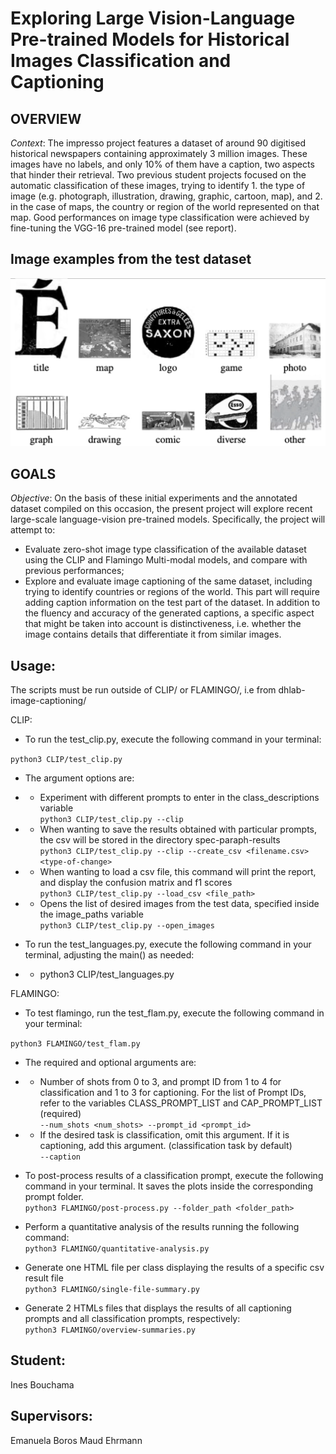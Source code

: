 # Exploring Large Vision-Language Pre-trained Models for Historical Images Classification and Captioning

## OVERVIEW

_Context_: The impresso project features a dataset of around 90 digitised historical newspapers containing approximately 3 million images. These images have no labels, and only 10% of them have a caption, two aspects that hinder their retrieval.
Two previous student projects focused on the automatic classification of these images, trying to identify 1. the type of image (e.g. photograph, illustration, drawing, graphic, cartoon, map), and 2. in the case of maps, the country or region of the world represented on that map. Good performances on image type classification were achieved by fine-tuning the VGG-16 pre-trained model (see report).

## Image examples from the test dataset

![Image examples from the test dataset](class-examples.png)

## GOALS

_Objective_: On the basis of these initial experiments and the annotated dataset compiled on this occasion, the present project will explore recent large-scale language-vision pre-trained models. Specifically, the project will attempt to:

- Evaluate zero-shot image type classification of the available dataset using the CLIP and Flamingo Multi-modal models, and compare with previous performances;
- Explore and evaluate image captioning of the same dataset, including trying to identify countries or regions of the world. This part will require adding caption information on the test part of the dataset. In addition to the fluency and accuracy of the generated captions, a specific aspect that might be taken into account is distinctiveness, i.e. whether the image contains details that differentiate it from similar images.

## **Usage:**

The scripts must be run outside of CLIP/ or FLAMINGO/, i.e from dhlab-image-captioning/ <br />

CLIP:

- To run the test_clip.py, execute the following command in your terminal: <br />

`python3 CLIP/test_clip.py`

- The argument options are: <br />

- - Experiment with different prompts to enter in the class_descriptions variable <br />
    `python3 CLIP/test_clip.py --clip`
- - When wanting to save the results obtained with particular prompts, the csv will be stored in the directory spec-paraph-results <br />
    `python3 CLIP/test_clip.py --clip --create_csv <filename.csv> <type-of-change>`
- - When wanting to load a csv file, this command will print the report, and display the confusion matrix and f1 scores <br />
    `python3 CLIP/test_clip.py --load_csv <file_path>`
- - Opens the list of desired images from the test data, specified inside the image_paths variable <br />
    `python3 CLIP/test_clip.py --open_images`

- To run the test_languages.py, execute the following command in your terminal, adjusting the main() as needed: <br />
- - python3 CLIP/test_languages.py <br />

FLAMINGO:

- To test flamingo, run the test_flam.py, execute the following command in your terminal: <br />

`python3 FLAMINGO/test_flam.py`

- The required and optional arguments are: <br />

- - Number of shots from 0 to 3, and prompt ID from 1 to 4 for classification and 1 to 3 for captioning. For the list of Prompt IDs, refer to the variables CLASS_PROMPT_LIST and CAP_PROMPT_LIST (required) <br />
`--num_shots <num_shots> --prompt_id <prompt_id>`

- - If the desired task is classification, omit this argument. If it is captioning, add this argument. (classification task by default) <br />
`--caption`

- To post-process results of a classification prompt, execute the following command in your terminal. It saves the plots inside the corresponding prompt folder. <br />
`python3 FLAMINGO/post-process.py --folder_path <folder_path>`

- Perform a quantitative analysis of the results running the following command: <br />
`python3 FLAMINGO/quantitative-analysis.py`

- Generate one HTML file per class displaying the results of a specific csv result file <br />
`python3 FLAMINGO/single-file-summary.py`

- Generate 2 HTMLs files that displays the results of all captioning prompts and all classification prompts, respectively: <br />
`python3 FLAMINGO/overview-summaries.py`

## **Student:**

Ines Bouchama

## **Supervisors:**

Emanuela Boros
Maud Ehrmann
